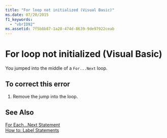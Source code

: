 ```yaml
---
title: "For loop not initialized (Visual Basic)"
ms.date: 07/20/2015
f1_keywords: 
  - "vbrID92"
ms.assetid: 7f5b8b87-1a28-474d-8639-9de97922ceab
---
```

# For loop not initialized (Visual Basic)
You jumped into the middle of a `For...Next` loop.  
  
## To correct this error  
  
1. Remove the jump into the loop.  
  
## See Also  
 [For Each...Next Statement](../../visual-basic/language-reference/statements/for-each-next-statement.md)  
 [How to: Label Statements](../../visual-basic/programming-guide/program-structure/how-to-label-statements.md)
